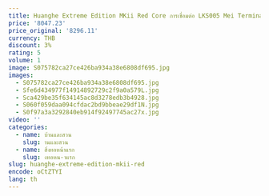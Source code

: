 ```yaml
---
title: Huanghe Extreme Edition MKii Red Core การเชื่อมต่อ LKS005 Mei Terminator IIS I2S 8N Pure Single Crystal ทองแดงสาย HDMI 0.5 m
price: '8047.23'
price_original: '8296.11'
currency: THB
discount: 3%
rating: 5
volume: 1
image: S075782ca27ce426ba934a38e6808df695.jpg
images:
  - S075782ca27ce426ba934a38e6808df695.jpg
  - Sfe6d434977f14914892729c2f9a0a579L.jpg
  - Sca429be35f634145ac8d3278edb3b4928.jpg
  - S060f059daa094cfdac2bd9bbeae29df1N.jpg
  - S0f97a3a3292840eb914f92497745ac27x.jpg
video: ''
categories:
  - name: บ้านและสวน
    slug: านและสวน
  - name: สิ่งทอหน้าแรก
    slug: งทอหน-าแรก
slug: huanghe-extreme-edition-mkii-red
encode: oCtZTYI
lang: th
---
```

  